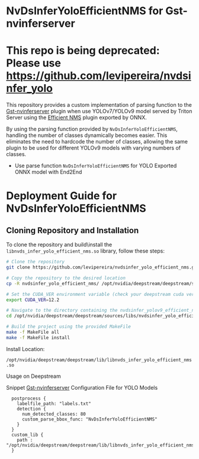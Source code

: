 # NvDsInferYoloEfficientNMS for Gst-nvinferserver

# This repo is being deprecated: Please use https://github.com/levipereira/nvdsinfer_yolo

This repository provides a custom implementation of parsing function to the [Gst-nvinferserver](https://docs.nvidia.com/metropolis/deepstream/dev-guide/text/DS_plugin_gst-nvinferserver.html) plugin when use YOLOv7/YOLOv9 model served by Triton Server using the [Efficient NMS](https://github.com/NVIDIA/TensorRT/tree/master/plugin/efficientNMSPlugin) plugin exported by ONNX.


By using the parsing function provided by `NvDsInferYoloEfficientNMS`, handling the number of classes dynamically becomes easier. This eliminates the need to hardcode the number of classes, allowing the same plugin to be used for different YOLOv9 models with varying numbers of classes.

- Use parse function `NvDsInferYoloEfficientNMS` for YOLO Exported ONNX model with End2End


# Deployment Guide for NvDsInferYoloEfficientNMS


## Cloning Repository and Installation

To clone the repository and build\install the `libnvds_infer_yolo_efficient_nms.so` library, follow these steps:


```bash
# Clone the repository
git clone https://github.com/levipereira/nvdsinfer_yolo_efficient_nms.git

# Copy the repository to the desired location
cp -R nvdsinfer_yolo_efficient_nms/ /opt/nvidia/deepstream/deepstream/sources/libs/

# Set the CUDA_VER environment variable (check your deepstream cuda version.  The DS 6.4 use cuda 12.2)
export CUDA_VER=12.2

# Navigate to the directory containing the nvdsinfer_yolov9_efficient_nms library
cd /opt/nvidia/deepstream/deepstream/sources/libs/nvdsinfer_yolo_efficient_nms

# Build the project using the provided MakeFile
make -f MakeFile all
make -f MakeFile install

```
Install Location:

`/opt/nvidia/deepstream/deepstream/lib/libnvds_infer_yolo_efficient_nms.so`

Usage on Deepstream

Snippet [Gst-nvinferserver](https://docs.nvidia.com/metropolis/deepstream/dev-guide/text/DS_plugin_gst-nvinferserver.html)  Configuration File for YOLO Models
```
  postprocess {
    labelfile_path: "labels.txt"
    detection {
      num_detected_classes: 80
      custom_parse_bbox_func: "NvDsInferYoloEfficientNMS"
    }
  }
  custom_lib {
    path : "/opt/nvidia/deepstream/deepstream/lib/libnvds_infer_yolo_efficient_nms.so"
  }
```

